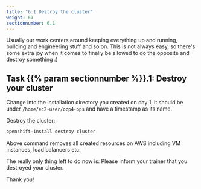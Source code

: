 ```yaml
---
title: "6.1 Destroy the cluster"
weight: 61
sectionnumber: 6.1
---
```


Usually our work centers around keeping everything up and running, building and engineering stuff and so on.
This is not always easy, so there's some extra joy when it comes to finally be allowed to do the opposite and destroy something :)


## Task {{% param sectionnumber %}}.1: Destroy your cluster

Change into the installation directory you created on day 1, it should be under `/home/ec2-user/ocp4-ops` and have a timestamp as its name.

Destroy the cluster:

```bash
openshift-install destroy cluster
```

Above command removes all created resources on AWS including VM instances, load balancers etc.

The really only thing left to do now is: Please inform your trainer that you destroyed your cluster.

Thank you!
